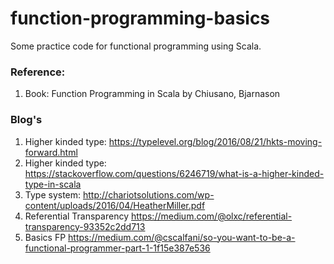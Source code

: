 # function-programming-basics

Some practice code for functional programming using Scala.

### Reference:

1. Book: Function Programming in Scala by Chiusano, Bjarnason


### Blog's

1. Higher kinded type: https://typelevel.org/blog/2016/08/21/hkts-moving-forward.html
2. Higher kinded type: https://stackoverflow.com/questions/6246719/what-is-a-higher-kinded-type-in-scala
3. Type system: http://chariotsolutions.com/wp-content/uploads/2016/04/HeatherMiller.pdf
4. Referential Transparency https://medium.com/@olxc/referential-transparency-93352c2dd713
5. Basics FP https://medium.com/@cscalfani/so-you-want-to-be-a-functional-programmer-part-1-1f15e387e536

